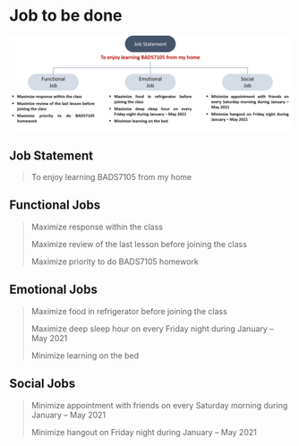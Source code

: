 # Job to be done

![Picture 2-1](https://github.com/ntc-namwong/BADS7105/blob/main/Homework%2002/Picture%202-1%20Job%20to%20be%20done.jpg)

## Job Statement
> To enjoy learning BADS7105 from my home

## Functional Jobs
> Maximize response within the class
> 
> Maximize review of the last lesson before joining the class
> 
> Maximize priority to do BADS7105 homework

## Emotional Jobs
> Maximize food in refrigerator before joining the class
> 
> Maximize deep sleep hour on every Friday night during January – May 2021
> 
> Minimize learning on the bed

## Social Jobs
> Minimize appointment with friends on every Saturday morning during January – May 2021
> 
> Minimize hangout on Friday night during January – May 2021
